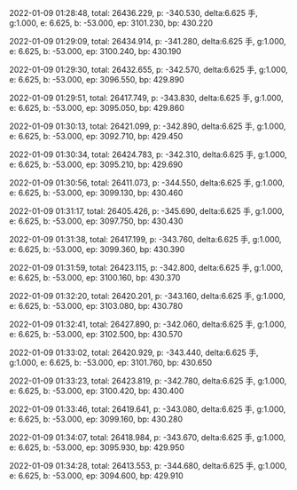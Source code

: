2022-01-09 01:28:48, total: 26436.229, p: -340.530, delta:6.625 手, g:1.000, e: 6.625, b: -53.000, ep: 3101.230, bp: 430.220

2022-01-09 01:29:09, total: 26434.914, p: -341.280, delta:6.625 手, g:1.000, e: 6.625, b: -53.000, ep: 3100.240, bp: 430.190

2022-01-09 01:29:30, total: 26432.655, p: -342.570, delta:6.625 手, g:1.000, e: 6.625, b: -53.000, ep: 3096.550, bp: 429.890

2022-01-09 01:29:51, total: 26417.749, p: -343.830, delta:6.625 手, g:1.000, e: 6.625, b: -53.000, ep: 3095.050, bp: 429.860

2022-01-09 01:30:13, total: 26421.099, p: -342.890, delta:6.625 手, g:1.000, e: 6.625, b: -53.000, ep: 3092.710, bp: 429.450

2022-01-09 01:30:34, total: 26424.783, p: -342.310, delta:6.625 手, g:1.000, e: 6.625, b: -53.000, ep: 3095.210, bp: 429.690

2022-01-09 01:30:56, total: 26411.073, p: -344.550, delta:6.625 手, g:1.000, e: 6.625, b: -53.000, ep: 3099.130, bp: 430.460

2022-01-09 01:31:17, total: 26405.426, p: -345.690, delta:6.625 手, g:1.000, e: 6.625, b: -53.000, ep: 3097.750, bp: 430.430

2022-01-09 01:31:38, total: 26417.199, p: -343.760, delta:6.625 手, g:1.000, e: 6.625, b: -53.000, ep: 3099.360, bp: 430.390

2022-01-09 01:31:59, total: 26423.115, p: -342.800, delta:6.625 手, g:1.000, e: 6.625, b: -53.000, ep: 3100.160, bp: 430.370

2022-01-09 01:32:20, total: 26420.201, p: -343.160, delta:6.625 手, g:1.000, e: 6.625, b: -53.000, ep: 3103.080, bp: 430.780

2022-01-09 01:32:41, total: 26427.890, p: -342.060, delta:6.625 手, g:1.000, e: 6.625, b: -53.000, ep: 3102.500, bp: 430.570

2022-01-09 01:33:02, total: 26420.929, p: -343.440, delta:6.625 手, g:1.000, e: 6.625, b: -53.000, ep: 3101.760, bp: 430.650

2022-01-09 01:33:23, total: 26423.819, p: -342.780, delta:6.625 手, g:1.000, e: 6.625, b: -53.000, ep: 3100.420, bp: 430.400

2022-01-09 01:33:46, total: 26419.641, p: -343.080, delta:6.625 手, g:1.000, e: 6.625, b: -53.000, ep: 3099.160, bp: 430.280

2022-01-09 01:34:07, total: 26418.984, p: -343.670, delta:6.625 手, g:1.000, e: 6.625, b: -53.000, ep: 3095.930, bp: 429.950

2022-01-09 01:34:28, total: 26413.553, p: -344.680, delta:6.625 手, g:1.000, e: 6.625, b: -53.000, ep: 3094.600, bp: 429.910